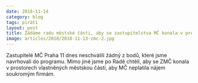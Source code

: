 ```yaml
---
date: 2018-11-14
category: blog
tags: piráti
layout: post
title: Žádáme radu městské části, aby se zastupitelstva MČ konala v prostorách vlastněných městskou části. Neschváleno
image: articles/2018/2018-11-13-zmc-2.jpg
---
```


Zastupitelé MČ Praha 11 dnes neschválili žádný z bodů, které jsme navrhovali do programu. Mimo jiné jsme po Radě chtěli, aby se ZMČ konala v prostorech vlastněných městskou částí, aby MČ neplatila nájem soukromým firmám.
